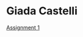 <h1>Giada Castelli</h1>

<p><a href= "giadacastellinews.w3spaces.com/GiadaCastellinewsarticle.html" target="blank">Assignment 1</a></p>

